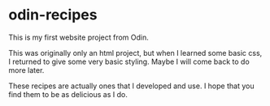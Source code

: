 # odin-recipes

This is my first website project from Odin.

This was originally only an html project, but when I learned some basic css, I returned 
to give some very basic styling. Maybe I will come back to do more later.

These recipes are actually ones that I developed and use. I hope that you find them to be as delicious as I do.
